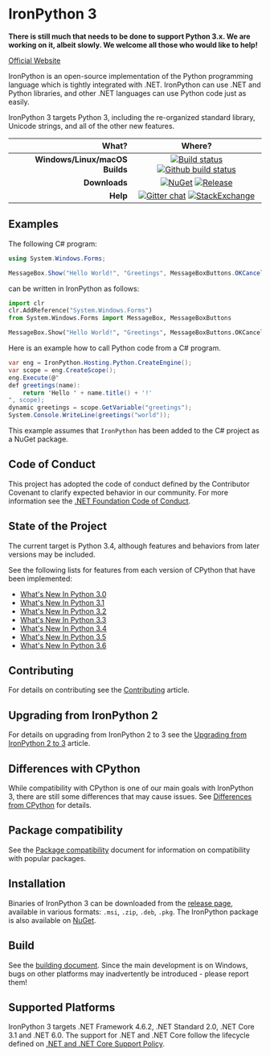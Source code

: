 IronPython 3
============
**There is still much that needs to be done to support Python 3.x. We are working on it, albeit slowly. We welcome all those who would like to help!**

[Official Website](https://ironpython.net)

IronPython is an open-source implementation of the Python programming language which is tightly integrated with .NET. IronPython can use .NET and Python libraries, and other .NET languages can use Python code just as easily.

IronPython 3 targets Python 3, including the re-organized standard library, Unicode strings, and all of the other new features.


| **What?** | **Where?** |
| --------: | :------------: |
| **Windows/Linux/macOS Builds** | [![Build status](https://dotnet.visualstudio.com/IronLanguages/_apis/build/status/ironpython3)](https://dotnet.visualstudio.com/IronLanguages/_build/latest?definitionId=43) [![Github build status](https://github.com/IronLanguages/ironpython3/workflows/CI/badge.svg)](https://github.com/IronLanguages/ironpython3/actions?workflow=CI) |
| **Downloads** | [![NuGet](https://img.shields.io/nuget/vpre/IronPython.svg)](https://www.nuget.org/packages/IronPython/3.4.0) [![Release](https://img.shields.io/github/release/IronLanguages/ironpython3.svg?include_prereleases)](https://github.com/IronLanguages/ironpython3/releases/latest)|
| **Help** | [![Gitter chat](https://badges.gitter.im/IronLanguages/ironpython.svg)](https://gitter.im/IronLanguages/ironpython) [![StackExchange](https://img.shields.io/badge/stack%20overflow-ironpython-informational?logo=stack-overflow&logoColor=white)](https://stackoverflow.com/questions/tagged/ironpython) |


## Examples

The following C# program:

```cs
using System.Windows.Forms;

MessageBox.Show("Hello World!", "Greetings", MessageBoxButtons.OKCancel);
```

can be written in IronPython as follows:

```py
import clr
clr.AddReference("System.Windows.Forms")
from System.Windows.Forms import MessageBox, MessageBoxButtons

MessageBox.Show("Hello World!", "Greetings", MessageBoxButtons.OKCancel)
```

Here is an example how to call Python code from a C# program.

```cs
var eng = IronPython.Hosting.Python.CreateEngine();
var scope = eng.CreateScope();
eng.Execute(@"
def greetings(name):
    return 'Hello ' + name.title() + '!'
", scope);
dynamic greetings = scope.GetVariable("greetings");
System.Console.WriteLine(greetings("world"));
```
This example assumes that `IronPython` has been added to the C# project as a NuGet package.

## Code of Conduct
This project has adopted the code of conduct defined by the Contributor Covenant to clarify expected behavior in our community.
For more information see the [.NET Foundation Code of Conduct](https://dotnetfoundation.org/code-of-conduct).

## State of the Project
The current target is Python 3.4, although features and behaviors from later versions may be included.

See the following lists for features from each version of CPython that have been implemented:

- [What's New In Python 3.0](WhatsNewInPython30.md)
- [What's New In Python 3.1](WhatsNewInPython31.md)
- [What's New In Python 3.2](WhatsNewInPython32.md)
- [What's New In Python 3.3](WhatsNewInPython33.md)
- [What's New In Python 3.4](WhatsNewInPython34.md)
- [What's New In Python 3.5](WhatsNewInPython35.md)
- [What's New In Python 3.6](WhatsNewInPython36.md)

## Contributing
For details on contributing see the [Contributing](CONTRIBUTING.md) article.

## Upgrading from IronPython 2
For details on upgrading from IronPython 2 to 3 see the [Upgrading from IronPython 2 to 3](Documentation/upgrading-from-ipy2.md) article.

## Differences with CPython
While compatibility with CPython is one of our main goals with IronPython 3, there are still some differences that may cause issues. See [Differences from CPython](Documentation/differences-from-c-python.md) for details.

## Package compatibility
See the [Package compatibility](Documentation/package-compatibility.md) document for information on compatibility with popular packages.

## Installation
Binaries of IronPython 3 can be downloaded from the [release page](https://github.com/IronLanguages/ironpython3/releases/latest), available in various formats: `.msi`, `.zip`, `.deb`, `.pkg`. The IronPython package is also available on [NuGet](https://www.nuget.org/packages/IronPython/3.4.0).

## Build
See the [building document](Documentation/building.md). Since the main development is on Windows, bugs on other platforms may inadvertently be introduced - please report them!

## Supported Platforms
IronPython 3 targets .NET Framework 4.6.2, .NET Standard 2.0, .NET Core 3.1 and .NET 6.0. The support for .NET and .NET Core follow the lifecycle defined on [.NET and .NET Core Support Policy](https://dotnet.microsoft.com/platform/support/policy/dotnet-core).
